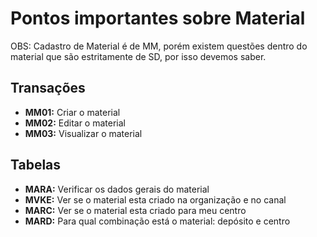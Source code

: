 # Pontos importantes sobre Material

OBS: Cadastro de Material é de MM, porém existem questões dentro do material que são estritamente de SD, por isso devemos saber.


## Transações

- **MM01:** Criar o material
- **MM02:** Editar o material 
- **MM03:** Visualizar o material 


## Tabelas

- **MARA:** Verificar os dados gerais do material
- **MVKE:** Ver se o material esta criado na organização e no canal
- **MARC:** Ver se o material esta criado para meu centro 
- **MARD:** Para qual combinação está o material: depósito e centro



